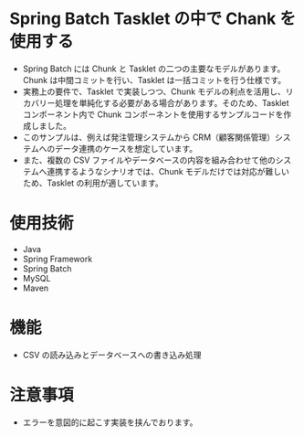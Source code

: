 # Spring Batch Tasklet の中で Chank を使用する

- Spring Batch には Chunk と Tasklet の二つの主要なモデルがあります。Chunk は中間コミットを行い、Tasklet は一括コミットを行う仕様です。
- 実務上の要件で、Tasklet で実装しつつ、Chunk モデルの利点を活用し、リカバリー処理を単純化する必要がある場合があります。そのため、Tasklet コンポーネント内で Chunk コンポーネントを使用するサンプルコードを作成しました。
- このサンプルは、例えば発注管理システムから CRM（顧客関係管理）システムへのデータ連携のケースを想定しています。
- また、複数の CSV ファイルやデータベースの内容を組み合わせて他のシステムへ連携するようなシナリオでは、Chunk モデルだけでは対応が難しいため、Tasklet の利用が適しています。

# 使用技術

- Java
- Spring Framework
- Spring Batch
- MySQL
- Maven

# 機能

- CSV の読み込みとデータベースへの書き込み処理

# 注意事項

- エラーを意図的に起こす実装を挟んでおります。
